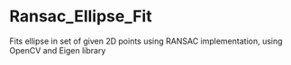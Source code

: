# Ransac_Ellipse_Fit
Fits ellipse in set of given 2D points using RANSAC implementation, using OpenCV and Eigen library
